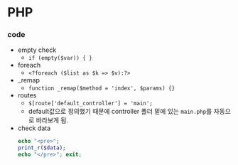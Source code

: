 # PHP

### code

- empty check  
    - `if (empty($var)) { }`
- foreach  
    - `<?foreach ($list as $k => $v):?>`
- _remap  
    - `function _remap($method = 'index', $params) {}`
- routes  
    - `$[route['default_controller'] = 'main';`    
    - default값으로 정의했기 때문에 controller 폴더 밑에 있는 `main.php`를 자동으로 바라보게 됨.
- check data
    ```php
    echo "<pre>";
    print_r($data);
    echo "</pre>"; exit;
    ```

